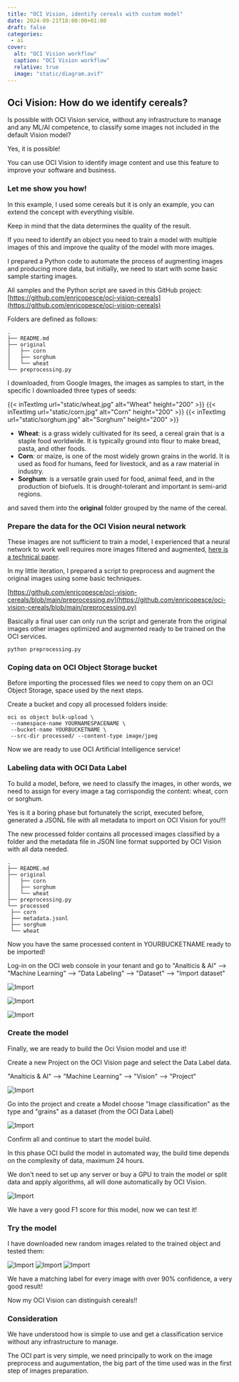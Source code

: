```yaml
---
title: "OCI Vision, identify cereals with custom model"
date: 2024-09-21T18:00:00+01:00
draft: false
categories:
 - ai
cover:
  alt: "OCI Vision workflow"
  caption: "OCI Vision workflow"
  relative: true
  image: "static/diagram.avif"
---
```


## Oci Vision: How do we identify cereals?

Is possible with OCI Vision service, without any infrastructure to manage and any ML/AI competence, to classify some images not included in the default Vision model?

Yes, it is possible! 

You can use OCI Vision to identify image content and use this feature to improve your software and business. 

### Let me show you how!

In this example, I used some cereals but it is only an example, you can extend the concept with everything visible.

Keep in mind that the data determines the quality of the result.

If you need to identify an object you need to train a model with multiple images of this and improve the quality of the model with more images.

I prepared a Python code to automate the process of augmenting images and producing more data, but initially, we need to start with some basic sample starting images.

All samples and the Python script are saved in this GitHub project: [https://github.com/enricopesce/oci-vision-cereals](https://github.com/enricopesce/oci-vision-cereals)

Folders are defined as follows:

```console
.
├── README.md
├── original
│   ├── corn
│   ├── sorghum
│   └── wheat
└── preprocessing.py
```

I downloaded, from Google Images, the images as samples to start, in the specific I downloaded three types of seeds:

{{< inTextImg url="static/wheat.jpg" alt="Wheat" height="200" >}}
{{< inTextImg url="static/corn.jpg" alt="Corn" height="200" >}}
{{< inTextImg url="static/sorghum.jpg" alt="Sorghum" height="200" >}}

- **Wheat**: is a grass widely cultivated for its seed, a cereal grain that is a staple food worldwide. It is typically ground into flour to make bread, pasta, and other foods.
- **Corn**: or maize, is one of the most widely grown grains in the world. It is used as food for humans, feed for livestock, and as a raw material in industry.
- **Sorghum**: is a versatile grain used for food, animal feed, and in the production of biofuels. It is drought-tolerant and important in semi-arid regions.

and saved them into the **original** folder grouped by the name of the cereal.

### Prepare the data for the OCI Vision neural network

These images are not sufficient to train a model, I experienced that a neural network to work well requires more images filtered and augmented, [here is a technical paper](https://arxiv.org/pdf/2301.02830).

In my little iteration, I prepared a script to preprocess and augment the original images using some basic techniques.

[https://github.com/enricopesce/oci-vision-cereals/blob/main/preprocessing.py](https://github.com/enricopesce/oci-vision-cereals/blob/main/preprocessing.py)

Basically a final user can only run the script and generate from the original images other images optimized and augmented ready to be trained on the OCI services.

```console
python preprocessing.py
```

### Coping data on OCI Object Storage bucket

Before importing the processed files we need to copy them on an OCI Object Storage, space used by the next steps.

Create a bucket and copy all processed folders inside:

```console
oci os object bulk-upload \
 --namespace-name YOURNAMESPACENAME \
 --bucket-name YOURBUCKETNAME \
 --src-dir processed/ --content-type image/jpeg
```

Now we are ready to use OCI Artificial Intelligence service!

### Labeling data with OCI Data Label

To build a model, before, we need to classify the images, in other words, we need to assign for every image a tag corrispondig the content: wheat, corn or sorghum.

Yes is it a boring phase but fortunately the script, executed before, generated a JSONL file with all metadata to import on OCI Vision for you!!!

The new processed folder contains all processed images classified by a folder and the metadata file in JSON line format supported by OCI Vision with all data needed.

```console
.
├── README.md
├── original
│   ├── corn
│   ├── sorghum
│   └── wheat
├── preprocessing.py
└── processed
 ├── corn
 ├── metadata.jsonl
 ├── sorghum
 └── wheat
```

Now you have the same processed content in YOURBUCKETNAME ready to be imported!

Log-in on the OCI web console in your tenant and go to "Analticis & AI" --> "Machine Learning" --> "Data Labeling" --> "Dataset" --> "Import dataset"

![Import](static/import.png)

![Import](static/import2.png)

![Import](static/dataset.png)

### Create the model

Finally, we are ready to build the Oci Vision model and use it!

Create a new Project on the OCI Vision page and select the Data Label data.

"Analticis & AI" --> "Machine Learning" --> "Vision" --> "Project"

![Import](static/project.png)

Go into the project and create a Model choose "Image classification" as the type and "grains" as a dataset (from the OCI Data Label)
 
![Import](static/model.png)

Confirm all and continue to start the model build.

In this phase OCI build the model in automated way, the build time depends on the complexity of data, maximum 24 hours.

We don't need to set up any server or buy a GPU to train the model or split data and apply algorithms, all will done automatically by OCI Vision.

![Import](static/trained.png)

We have a very good F1 score for this model, now we can test it!

### Try the model

I have downloaded new random images related to the trained object and tested them:

![Import](static/corntest.png)
![Import](static/wheattest.png)
![Import](static/sorghumtest.png)

We have a matching label for every image with over 90% confidence, a very good result! 

Now my OCI Vision can distinguish cereals!!

### Consideration

We have understood how is simple to use and get a classification service without any infrastructure to manage. 

The OCI part is very simple, we need principally to work on the image preprocess and augumentation, the big part of the time used was in the first step of images preparation.